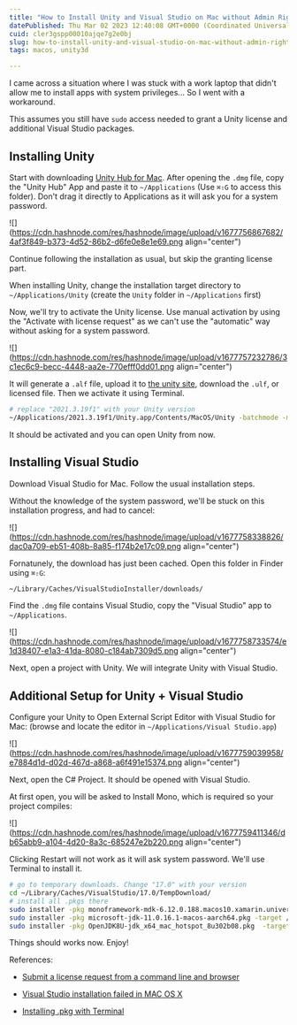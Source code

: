 ```yaml
---
title: "How to Install Unity and Visual Studio on Mac without Admin Rights"
datePublished: Thu Mar 02 2023 12:40:08 GMT+0000 (Coordinated Universal Time)
cuid: cler3gspp00010ajqe7g2e0bj
slug: how-to-install-unity-and-visual-studio-on-mac-without-admin-rights
tags: macos, unity3d

---
```


I came across a situation where I was stuck with a work laptop that didn't allow me to install apps with system privileges... So I went with a workaround.

This assumes you still have `sudo` access needed to grant a Unity license and additional Visual Studio packages.

## Installing Unity

Start with downloading [Unity Hub for Mac](https://unity.com/download#how-get-started). After opening the `.dmg` file, copy the "Unity Hub" App and paste it to `~/Applications` (Use `⌘⇧G` to access this folder). Don't drag it directly to Applications as it will ask you for a system password.

![](https://cdn.hashnode.com/res/hashnode/image/upload/v1677756867682/4af3f849-b373-4d52-86b2-d6fe0e8e1e69.png align="center")

Continue following the installation as usual, but skip the granting license part.

When installing Unity, change the installation target directory to `~/Applications/Unity` (create the `Unity` folder in `~/Applications` first)

Now, we'll try to activate the Unity license. Use manual activation by using the "Activate with license request" as we can't use the "automatic" way without asking for a system password.

![](https://cdn.hashnode.com/res/hashnode/image/upload/v1677757232786/3c1ec6c9-becc-4448-aa2e-770efff0dd01.png align="center")

It will generate a `.alf` file, upload it to [the unity site](https://license.unity3d.com/manual), download the `.ulf`, or licensed file. Then we activate it using Terminal.

```bash
# replace "2021.3.19f1" with your Unity version
~/Applications/2021.3.19f1/Unity.app/Contents/MacOS/Unity -batchmode -manualLicenseFile ~/Downloads/Unity_v2017.x.ulf -logfile
```

It should be activated and you can open Unity from now.

## Installing Visual Studio

Download Visual Studio for Mac. Follow the usual installation steps.

Without the knowledge of the system password, we'll be stuck on this installation progress, and had to cancel:

![](https://cdn.hashnode.com/res/hashnode/image/upload/v1677758338826/dac0a709-eb51-408b-8a85-f174b2e17c09.png align="center")

Fornatunely, the download has just been cached. Open this folder in Finder using `⌘⇧G`:

```bash
~/Library/Caches/VisualStudioInstaller/downloads/
```

Find the `.dmg` file contains Visual Studio, copy the "Visual Studio" app to `~/Applications`.

![](https://cdn.hashnode.com/res/hashnode/image/upload/v1677758733574/e1d38407-e1a3-41da-8080-c184ab7309d5.png align="center")

Next, open a project with Unity. We will integrate Unity with Visual Studio.

## Additional Setup for Unity + Visual Studio

Configure your Unity to Open External Script Editor with Visual Studio for Mac: (browse and locate the editor in `~/Applications/Visual Studio.app`)

![](https://cdn.hashnode.com/res/hashnode/image/upload/v1677759039958/e7884d1d-d02d-467d-a868-a6f491e15374.png align="center")

Next, open the C# Project. It should be opened with Visual Studio.

At first open, you will be asked to Install Mono, which is required so your project compiles:

![](https://cdn.hashnode.com/res/hashnode/image/upload/v1677759411346/db65abb9-a104-4d20-8a3c-685247e2b220.png align="center")

Clicking Restart will not work as it will ask system password. We'll use Terminal to install it.

```bash
# go to temporary downloads. Change "17.0" with your version
cd ~/Library/Caches/VisualStudio/17.0/TempDownload/ 
# install all .pkgs there
sudo installer -pkg monoframework-mdk-6.12.0.188.macos10.xamarin.universal.pkg -target /
sudo installer -pkg microsoft-jdk-11.0.16.1-macos-aarch64.pkg -target /
sudo installer -pkg OpenJDK8U-jdk_x64_mac_hotspot_8u302b08.pkg  -target /
```

Things should works now. Enjoy!

References:

* [Submit a license request from a command line and browser](https://docs.unity3d.com/2023.1/Documentation/Manual/ManualActivationCmdMac.html)
    
* [Visual Studio installation failed in MAC OS X](https://stackoverflow.com/questions/61094646/visual-studio-installation-failed-in-mac-os-x)
    
* [Installing .pkg with Terminal](https://apple.stackexchange.com/questions/72226/installing-pkg-with-terminal)
